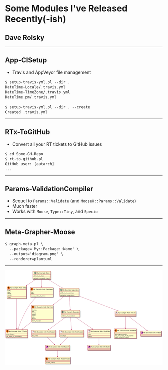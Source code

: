 # Some Modules I've Released Recently(-ish)

## Dave Rolsky

------

## App-CISetup

* Travis and AppVeyor file management

```
$ setup-travis-yml.pl --dir .
DateTime-Locale/.travis.yml
DateTime-TimeZone/.travis.yml
DateTime.pm/.travis.yml

$ setup-travis-yml.pl --dir . --create
Created .travis.yml
```

------

## RTx-ToGitHub

* Convert all your RT tickets to GitHub issues

```
$ cd Some-GH-Repo
$ rt-to-github.pl 
GitHub user: [autarch] 
...
```

------

## Params-ValidationCompiler

* Sequel to `Params::Validate` (and `MooseX::Params::Validate`)
* Much faster
* Works with `Moose`, `Type::Tiny`, and `Specio`

------

## Meta-Grapher-Moose

```
$ graph-meta.pl \
  --package='My::Package::Name' \
  --output='diagram.png' \
  --renderer=plantuml
```

------

![](img/graph.png)
